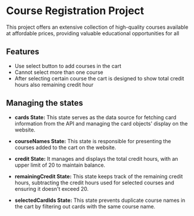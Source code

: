 # Course Registration Project

This project offers an extensive collection of high-quality courses available at affordable prices, providing valuable educational opportunities for all

## Features

  * Use select button to add courses in the cart
  * Cannot select more than one course
  * After selecting certain course the cart is designed to show total credit hours also remaining credit hour
## Managing the states 


  * **cards State:** This state serves as the data source for fetching card information from the API and managing the card objects' display on the website.

  * **courseNames State:** This state is responsible for presenting the courses added to the cart on the website.

  * **credit State:** It manages and displays the total credit hours, with an upper limit of 20 to maintain balance.

  * **remainingCredit State:** This state keeps track of the remaining credit hours, subtracting the credit hours used for selected courses and ensuring it doesn't exceed 20.

  * **selectedCardIds State:** This state prevents duplicate course names in the cart by filtering out cards with the same course name.





